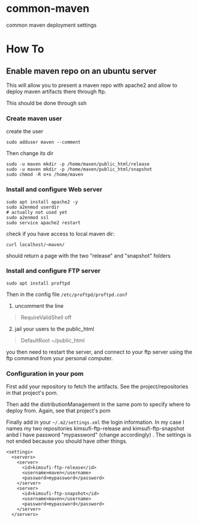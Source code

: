 # common-maven
common maven deployment settings

# How To

## Enable maven repo on an ubuntu server


This will allow you to present a maven repo with apache2 and allow to deploy maven artifacts there through ftp.

This should be done through ssh

### Create maven user

create the user

```
sudo adduser maven --comment
```

Then change its dir

```
sudo -u maven mkdir -p /home/maven/public_html/release
sudo -u maven mkdir -p /home/maven/public_html/snapshot
sudo chmod -R o+x /home/maven
```

### Install and configure Web server

```
sudo apt install apache2 -y
sudo a2enmod userdir
# actually not used yet
sudo a2enmod ssl
sudo service apache2 restart
```

check if you have access to local maven dir:

```
curl localhost/~maven/
```

should return  a page with the two "release" and "snapshot" folders

### Install and configure FTP server

```
sudo apt install proftpd
```

Then in the config file `/etc/proftpd/proftpd.conf` 

1. uncomment the line 

> RequireValidShell off

2. jail your users to the public_html

> DefaultRoot ~/public_html


you then need to restart the server, and connect to your ftp server using the ftp command from your personal computer.

### Configuration in your pom

First add your repository to fetch the artifacts. See the project/repositories in that project's pom.

Then add the distributionManagement in the same pom to specify where to deploy from. Again, see that project's pom

Finally add in your `~/.m2/settings.xml` the login information. In my case I names my two repositories kimsufi-ftp-release and kimsufi-ftp-snapshot anbd I have password "mypassword"  (change accordingly) . The settings is not ended because you should have other things.

```
<settings>
  <servers>
    <server>
      <id>kimsufi-ftp-release</id>
      <username>maven</username>
      <password>mypassword</password>
    </server>
    <server>
      <id>kimsufi-ftp-snapshot</id>
      <username>maven</username>
      <password>mypassword</password>
    </server>
  </servers>
```

